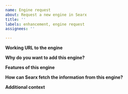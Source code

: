 ```yaml
---
name: Engine request
about: Request a new engine in Searx
title: ''
labels: enhancement, engine request
assignees: ''

---
```

**Working URL to the engine**
<!-- Please check if the engine is responding correctly before submitting it. -->

**Why do you want to add this engine?**
<!-- What's special about this engine? Is it open source or libre? -->

**Features of this engine**
<!-- Features of this engine: Doesn't track its users, fast, easy to integrate, ... -->

**How can Searx fetch the information from this engine?**
<!-- List API URL, example code (using the correct markdown) and more
that could be useful for the developers in order to implement this engine.
If you don't know what to write, let this part blank.>

**Applicable category of this engine**
<!-- Where should this new engine fit in Searx? Current categories in Searx:
general, files, images, it, map, music, news, science, social media and videos.
You can add multiple categories at the same time. -->

**Additional context**
<!-- Add any other context about this engine here. -->
